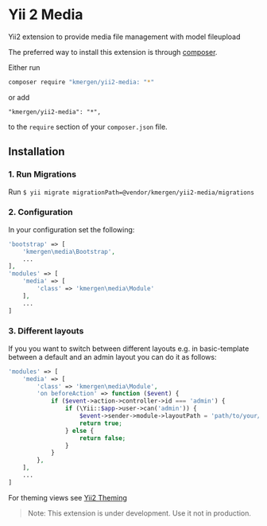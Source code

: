 # Yii 2 Media
Yii2 extension to provide media file management with model fileupload

The preferred way to install this extension is through [composer](https://getcomposer.org/).

Either run

```bash
composer require "kmergen/yii2-media: "*"
```

or add

```
"kmergen/yii2-media": "*",
```

to the `require` section of your `composer.json` file.

## Installation

### 1. Run Migrations
Run `$ yii migrate migrationPath=@vendor/kmergen/yii2-media/migrations`

### 2. Configuration
In your configuration set the following:
```php
'bootstrap' => [
    'kmergen\media\Bootstrap',
    ...
],
'modules' => [
    'media' => [
        'class' => 'kmergen\media\Module'
    ],
    ...
]
```
### 3. Different layouts
If you you want to switch between different layouts
e.g. in basic-template between a default and an admin layout you can do it as follows:

```php
'modules' => [
    'media' => [
        'class' => 'kmergen\media\Module',
        'on beforeAction' => function ($event) {
            if ($event->action->controller->id === 'admin') {
                if (\Yii::$app->user->can('admin')) {
                    $event->sender->module->layoutPath = 'path/to/your/layout';
                    return true;
                } else {
                    return false;
                }
            }
        },
    ],
    ...
]
```
For theming views see [Yii2 Theming](http://www.yiiframework.com/doc-2.0/guide-output-theming.html)


> Note: This extension is under development. Use it not in production.

